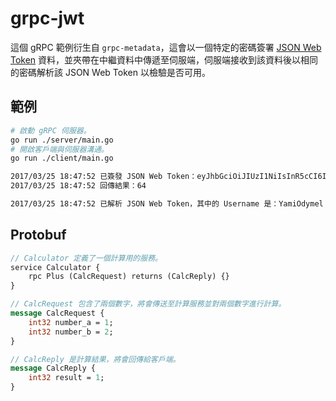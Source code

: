 # grpc-jwt

這個 gRPC 範例衍生自 `grpc-metadata`，這會以一個特定的密碼簽署 [JSON Web Token](http://jwt.io/) 資料，並夾帶在中繼資料中傳遞至伺服端，伺服端接收到該資料後以相同的密碼解析該 JSON Web Token 以檢驗是否可用。

## 範例

```bash
# 啟動 gRPC 伺服器。
go run ./server/main.go
# 開啟客戶端與伺服器溝通。
go run ./client/main.go
```

```bash
2017/03/25 18:47:52 已簽發 JSON Web Token：eyJhbGciOiJIUzI1NiIsInR5cCI6IkpXVCJ9.eyJpYXQiOjE0OTA0Mzg4NzIsIm5iZiI6MTQ5MDQzODg3MiwidXNlcm5hbWUiOiJZYW1pT2R5bWVsIn0.eME34UQ5s4QeqCQk_lgLhvkrELxyqzsmr_yIWdYWjXg
2017/03/25 18:47:52 回傳結果：64

```

```bash
2017/03/25 18:47:52 已解析 JSON Web Token，其中的 Username 是：YamiOdymel
```

## Protobuf

```proto
// Calculator 定義了一個計算用的服務。
service Calculator {
    rpc Plus (CalcRequest) returns (CalcReply) {}
}

// CalcRequest 包含了兩個數字，將會傳送至計算服務並對兩個數字進行計算。
message CalcRequest {
    int32 number_a = 1;
    int32 number_b = 2;
}

// CalcReply 是計算結果，將會回傳給客戶端。
message CalcReply {
    int32 result = 1;
}
```
